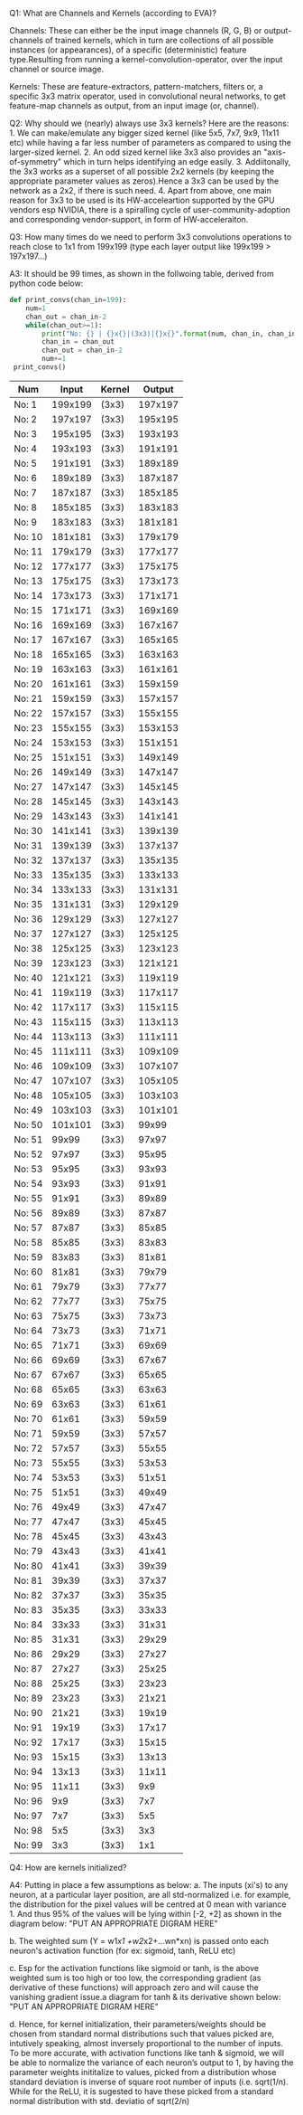 Q1: What are Channels and Kernels (according to EVA)?


Channels: These can either be the input image channels (R, G, B) or output-channels of trained kernels, which  in turn are collections of all possible instances (or appearances), of a specific (deterministic) feature type.Resulting from running a 
          kernel-convolution-operator, over the input channel or source image.
		 
Kernels: These are feature-extractors, pattern-matchers, filters or, a specific 3x3 matrix operator, used in convolutional neural networks, to get feature-map channels as output, from an input image (or, channel).



Q2: Why should we (nearly) always use 3x3 kernels?
Here are the reasons:
	1. We can make/emulate any bigger sized kernel (like 5x5, 7x7, 9x9, 11x11 etc) while having a far less number of parameters as compared to using the larger-sized kernel.
	2. An odd sized kernel like 3x3 also provides an "axis-of-symmetry" which in turn helps identifying an edge easily.
	3. Addiitonally, the 3x3 works as a superset of all possible 2x2 kernels (by keeping the appropriate parameter values as zeros).Hence a 3x3 can be used by the network as a 2x2, if there is such need.
	4. Apart from above, one main reason for 3x3 to be used is its HW-acceleartion supported by the GPU vendors esp NVIDIA, there is a spiralling cycle of 
	   user-community-adoption and corresponding vendor-support, in form of HW-acceleraiton.


Q3: How many times do we need to perform 3x3 convolutions operations to reach close to 1x1 from 199x199 (type each layer output like 199x199 > 197x197...)

A3: It should be 99 times, as shown in the follwoing table, derived from python code below:

```python
def print_convs(chan_in=199):
    num=1
    chan_out = chan_in-2
    while(chan_out>=1):
        print("No: {} | {}x{}|(3x3)|{}x{}".format(num, chan_in, chan_in, chan_out, chan_out))
        chan_in = chan_out
        chan_out = chan_in-2
        num+=1
 print_convs()
 ```
        
Num  | Input |Kernel|Output
-----| ------|------|-------
No: 1 | 199x199|(3x3)|197x197
No: 2 | 197x197|(3x3)|195x195
No: 3 | 195x195|(3x3)|193x193
No: 4 | 193x193|(3x3)|191x191
No: 5 | 191x191|(3x3)|189x189
No: 6 | 189x189|(3x3)|187x187
No: 7 | 187x187|(3x3)|185x185
No: 8 | 185x185|(3x3)|183x183
No: 9 | 183x183|(3x3)|181x181
No: 10 | 181x181|(3x3)|179x179
No: 11 | 179x179|(3x3)|177x177
No: 12 | 177x177|(3x3)|175x175
No: 13 | 175x175|(3x3)|173x173
No: 14 | 173x173|(3x3)|171x171
No: 15 | 171x171|(3x3)|169x169
No: 16 | 169x169|(3x3)|167x167
No: 17 | 167x167|(3x3)|165x165
No: 18 | 165x165|(3x3)|163x163
No: 19 | 163x163|(3x3)|161x161
No: 20 | 161x161|(3x3)|159x159
No: 21 | 159x159|(3x3)|157x157
No: 22 | 157x157|(3x3)|155x155
No: 23 | 155x155|(3x3)|153x153
No: 24 | 153x153|(3x3)|151x151
No: 25 | 151x151|(3x3)|149x149
No: 26 | 149x149|(3x3)|147x147
No: 27 | 147x147|(3x3)|145x145
No: 28 | 145x145|(3x3)|143x143
No: 29 | 143x143|(3x3)|141x141
No: 30 | 141x141|(3x3)|139x139
No: 31 | 139x139|(3x3)|137x137
No: 32 | 137x137|(3x3)|135x135
No: 33 | 135x135|(3x3)|133x133
No: 34 | 133x133|(3x3)|131x131
No: 35 | 131x131|(3x3)|129x129
No: 36 | 129x129|(3x3)|127x127
No: 37 | 127x127|(3x3)|125x125
No: 38 | 125x125|(3x3)|123x123
No: 39 | 123x123|(3x3)|121x121
No: 40 | 121x121|(3x3)|119x119
No: 41 | 119x119|(3x3)|117x117
No: 42 | 117x117|(3x3)|115x115
No: 43 | 115x115|(3x3)|113x113
No: 44 | 113x113|(3x3)|111x111
No: 45 | 111x111|(3x3)|109x109
No: 46 | 109x109|(3x3)|107x107
No: 47 | 107x107|(3x3)|105x105
No: 48 | 105x105|(3x3)|103x103
No: 49 | 103x103|(3x3)|101x101
No: 50 | 101x101|(3x3)|99x99
No: 51 | 99x99|(3x3)|97x97
No: 52 | 97x97|(3x3)|95x95
No: 53 | 95x95|(3x3)|93x93
No: 54 | 93x93|(3x3)|91x91
No: 55 | 91x91|(3x3)|89x89
No: 56 | 89x89|(3x3)|87x87
No: 57 | 87x87|(3x3)|85x85
No: 58 | 85x85|(3x3)|83x83
No: 59 | 83x83|(3x3)|81x81
No: 60 | 81x81|(3x3)|79x79
No: 61 | 79x79|(3x3)|77x77
No: 62 | 77x77|(3x3)|75x75
No: 63 | 75x75|(3x3)|73x73
No: 64 | 73x73|(3x3)|71x71
No: 65 | 71x71|(3x3)|69x69
No: 66 | 69x69|(3x3)|67x67
No: 67 | 67x67|(3x3)|65x65
No: 68 | 65x65|(3x3)|63x63
No: 69 | 63x63|(3x3)|61x61
No: 70 | 61x61|(3x3)|59x59
No: 71 | 59x59|(3x3)|57x57
No: 72 | 57x57|(3x3)|55x55
No: 73 | 55x55|(3x3)|53x53
No: 74 | 53x53|(3x3)|51x51
No: 75 | 51x51|(3x3)|49x49
No: 76 | 49x49|(3x3)|47x47
No: 77 | 47x47|(3x3)|45x45
No: 78 | 45x45|(3x3)|43x43
No: 79 | 43x43|(3x3)|41x41
No: 80 | 41x41|(3x3)|39x39
No: 81 | 39x39|(3x3)|37x37
No: 82 | 37x37|(3x3)|35x35
No: 83 | 35x35|(3x3)|33x33
No: 84 | 33x33|(3x3)|31x31
No: 85 | 31x31|(3x3)|29x29
No: 86 | 29x29|(3x3)|27x27
No: 87 | 27x27|(3x3)|25x25
No: 88 | 25x25|(3x3)|23x23
No: 89 | 23x23|(3x3)|21x21
No: 90 | 21x21|(3x3)|19x19
No: 91 | 19x19|(3x3)|17x17
No: 92 | 17x17|(3x3)|15x15
No: 93 | 15x15|(3x3)|13x13
No: 94 | 13x13|(3x3)|11x11
No: 95 | 11x11|(3x3)|9x9
No: 96 | 9x9|(3x3)|7x7
No: 97 | 7x7|(3x3)|5x5
No: 98 | 5x5|(3x3)|3x3
No: 99 | 3x3|(3x3)|1x1


Q4: How are kernels initialized? 

A4: Putting in place a few assumptions as below:
a. The inputs (xi's) to any neuron, at a particular layer position, are all std-normalized i.e. for example, the 
   distribution for the pixel values will be centred at 0 mean with variance 1. And thus 95% of the values
   will be lying within [-2, +2] as shown in the diagram below:
   "PUT AN APPROPRIATE DIGRAM HERE"
   
b. The weighted sum (Y = w1*x1 +w2*x2+...wn*xn) is passed onto each neuron's activation function (for ex: sigmoid, 
   tanh, ReLU etc)
   
c. Esp for the activation functions like sigmoid  or tanh, is the above weighted sum is too high or too low, the 
   corresponding gradient (as derivative of these functions) will approach zero and will cause the vanishing gradient
   issue.a diagram for tanh & its derivative shown below:
   "PUT AN APPROPRIATE DIGRAM HERE"
   
d. Hence, for kernel initialization, their parameters/weights should be chosen from standard normal distributions
   such that values picked are, intutively speaking,  almost inversely proportional to the number of inputs.
   To be more accurate, with activation functions like tanh & sigmoid, we will be able to normalize the variance
   of each neuron’s output to 1, by having the parameter weights inititalize to values, picked from a distribution whose
   standard deviation is inverse of square root number of inputs (i.e. sqrt(1/n). While for the ReLU, it is sugested
   to have these picked from a standard normal distribution with std. deviatio  of sqrt(2/n)
